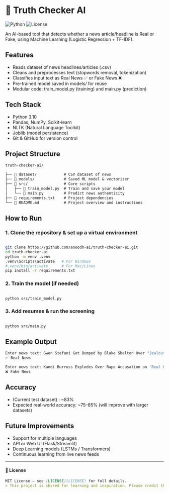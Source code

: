 # 📰 Truth Checker AI

![Python](https://img.shields.io/badge/Python-3.10-blue.svg)
![License](https://img.shields.io/badge/License-MIT-green.svg)

An AI-based tool that detects whether a news 
article/headline is Real or Fake, using 
Machine Learning (Logistic Regression + TF-IDF).

## Features
- Reads dataset of news headlines/articles (.csv)
- Cleans and preprocesses text (stopwords removal, tokenization)
- Classifies input text as Real News ✅ or Fake News ❌
- Pre-trained model saved in models/ for reuse
- Modular code: train_model.py (training) and main.py (prediction)

## Tech Stack
- Python 3.10
- Pandas, NumPy, Scikit-learn
- NLTK (Natural Language Toolkit)
- Joblib (model persistence)
- Git & GitHub for version control

## Project Structure
```markdown
truth-checker-ai/

├── 📂 dataset/            # CSV dataset of news
├── 📂 models/             # Saved ML model & vectorizer
├── 📂 src/                # Core scripts
│   ├── 🧠 train_model.py  # Train and save your model
│   └── 🎯 main.py         # Predict news authenticity
├── 📄 requirements.txt    # Project dependencies
└── 📘 README.md           # Project overview and instructions
```

## How to Run

### 1. Clone the repository & set up a virtual environment

```bash

git clone https://github.com/anoodh-ai/truth-checker-ai.git
cd truth-checker-ai
python -m venv .venv
.venv\Scripts\activate   # For Windows
#.venv/bin/activate      # For Mac/Linux
pip install -r requirements.txt
```
### 2. Train the model (if needed)
```bash

python src/train_model.py
```
### 3. Add resumes & run the screening
```bash

python src/main.py
```
## Example Output
```bash
Enter news text: Gwen Stefani Got Dumped by Blake Shelton Over "Jealousy and Drama"
✅ Real News

Enter news text: Kandi Burruss Explodes Over Rape Accusation on 'Real Housewives of Atlanta' Reunion (Video)
❌ Fake News

```
## Accuracy

- (Current test dataset) : ~83%
- Expected real-world accuracy: ~75–85% (will improve with larger datasets)

## Future Improvements

- Support for multiple languages
- API or Web UI (Flask/Streamlit)
- Deep Learning models (LSTMs / Transformers)
- Continuous learning from live news feeds

---
 #### 📄 License
```markdown
MIT License — see [LICENSE](LICENSE) for full details.
> This project is shared for learning and inspiration. Please credit the author (Anoodh A) if reused or modified.
```
